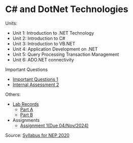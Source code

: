 # C# and DotNet Technologies

Units:
- Unit 1: Introduction to .NET Technology
- Unit 2: Introduction to C#
- Unit 3: Introduction to VB.NET
- Unit 4: Application Development on .NET
- Unit 5: Query Processing Transaction Management
- Unit 6: ADO.NET connectivity

Important Questions
- [Important Questions 1](important/important-1.md)
- [Internal Assessment 2](important/ImpIA2.md)

Others:
- [Lab Records](lab/index.md)
    - [Part A](PartA.md)
    - [Part B](PartB.md)
- Assignments
    - [Assignment 1(Due 04/Nov/2024)](assignments/assignment1.md)

Source:
[Syllabus for NEP 2020](https://drive.google.com/file/d/1fArLbfdmMvhREDAw85i2_LrAMqCVwdG_/view)
